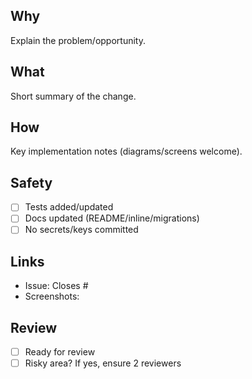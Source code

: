 ## Why

Explain the problem/opportunity.

## What

Short summary of the change.

## How

Key implementation notes (diagrams/screens welcome).

## Safety

-  [ ] Tests added/updated
-  [ ] Docs updated (README/inline/migrations)
-  [ ] No secrets/keys committed

## Links

-  Issue: Closes #
-  Screenshots:

## Review

-  [ ] Ready for review
-  [ ] Risky area? If yes, ensure 2 reviewers

